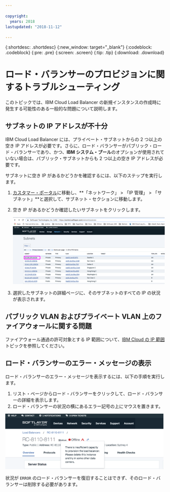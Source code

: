 ```yaml
---

copyright:
  years: 2018
lastupdated: "2018-11-12"

---
```


{:shortdesc: .shortdesc}
{:new_window: target="_blank"}
{:codeblock: .codeblock}
{:pre: .pre}
{:screen: .screen}
{:tip: .tip}
{:download: .download}

# ロード・バランサーのプロビジョンに関するトラブルシューティング
このトピックでは、IBM Cloud Load Balancer の新規インスタンスの作成時に発生する可能性のある一般的な問題について説明します。

## サブネットの IP アドレスが不十分
IBM Cloud Load Balancer には、プライベート・サブネットからの 2 つ以上の空き IP アドレスが必要です。さらに、ロード・バランサーがパブリック・ロード・バランサーであり、かつ、**IBM システム・プール**のオプションが使用されていない場合は、パブリック・サブネットからも 2 つ以上の空き IP アドレスが必要です。 

サブネットに空き IP があるかどうかを確認するには、以下のステップを実行します。

1. [カスタマー・ポータル](https://control.softlayer.com)に移動し、**「ネットワーク」 > 「IP 管理」 > 「サブネット」**と選択して、サブネット・セクションに移動します。

2. 空き IP があるかどうか確認したいサブネットをクリックします。

	<img src="images/subnet_list.png" alt="描画" style="width: 600px;"/>
		
3. 選択したサブネットの詳細ページに、そのサブネットのすべての IP の状況が表示されます。

## パブリック VLAN およびプライベート VLAN 上のファイアウォールに関する問題
ファイアウォール通過の許可対象とする IP 範囲について、[IBM Cloud の IP 範囲](/docs/infrastructure/hardware-firewall-dedicated/ips.html#ibm-cloud-ip-ranges)トピックを参照してください。
 
## ロード・バランサーのエラー・メッセージの表示
ロード・バランサーのエラー・メッセージを表示するには、以下の手順を実行します。

1. リスト・ページからロード・バランサーをクリックして、ロード・バランサーの詳細を表示します。 
2. ロード・バランサーの状況の横にあるエラー記号の上にマウスを置きます。

<img src="images/lbaas_error_message.png" alt="描画" style="width: 500px;"/>

状況が `ERROR` のロード・バランサーを復旧することはできず、そのロード・バランサーは削除する必要があります。
